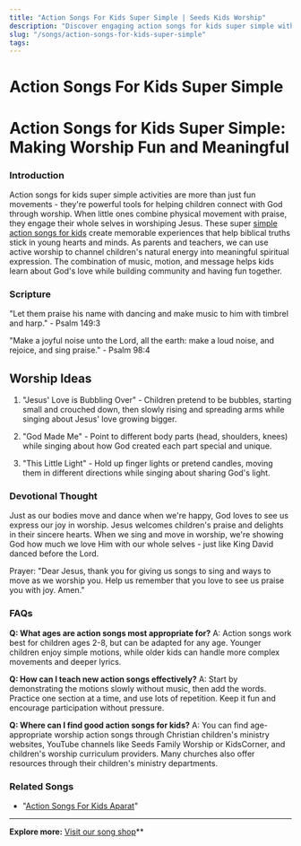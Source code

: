 ```yaml
---
title: "Action Songs For Kids Super Simple | Seeds Kids Worship"
description: "Discover engaging action songs for kids super simple with easy motions and biblical lessons. Perfect for children's worship, Sunday school, and family devotions."
slug: "/songs/action-songs-for-kids-super-simple"
tags:
---
```


# Action Songs For Kids Super Simple

# Action Songs for Kids Super Simple: Making Worship Fun and Meaningful

### Introduction
Action songs for kids super simple activities are more than just fun movements - they're powerful tools for helping children connect with God through worship. When little ones combine physical movement with praise, they engage their whole selves in worshiping Jesus. These super [simple action songs for kids](/songs/simple-action-songs-for-kids/) create memorable experiences that help biblical truths stick in young hearts and minds. As parents and teachers, we can use active worship to channel children's natural energy into meaningful spiritual expression. The combination of music, motion, and message helps kids learn about God's love while building community and having fun together.

### Scripture
"Let them praise his name with dancing and make music to him with timbrel and harp." - Psalm 149:3

"Make a joyful noise unto the Lord, all the earth: make a loud noise, and rejoice, and sing praise." - Psalm 98:4

## Worship Ideas
1. "Jesus' Love is Bubbling Over" - Children pretend to be bubbles, starting small and crouched down, then slowly rising and spreading arms while singing about Jesus' love growing bigger.

2. "God Made Me" - Point to different body parts (head, shoulders, knees) while singing about how God created each part special and unique.

3. "This Little Light" - Hold up finger lights or pretend candles, moving them in different directions while singing about sharing God's light.

### Devotional Thought
Just as our bodies move and dance when we're happy, God loves to see us express our joy in worship. Jesus welcomes children's praise and delights in their sincere hearts. When we sing and move in worship, we're showing God how much we love Him with our whole selves - just like King David danced before the Lord.

Prayer: "Dear Jesus, thank you for giving us songs to sing and ways to move as we worship you. Help us remember that you love to see us praise you with joy. Amen."

### FAQs

**Q: What ages are action songs most appropriate for?**
A: Action songs work best for children ages 2-8, but can be adapted for any age. Younger children enjoy simple motions, while older kids can handle more complex movements and deeper lyrics.

**Q: How can I teach new action songs effectively?**
A: Start by demonstrating the motions slowly without music, then add the words. Practice one section at a time, and use lots of repetition. Keep it fun and encourage participation without pressure.

**Q: Where can I find good action songs for kids?**
A: You can find age-appropriate worship action songs through Christian children's ministry websites, YouTube channels like Seeds Family Worship or KidsCorner, and children's worship curriculum providers. Many churches also offer resources through their children's ministry departments.

### Related Songs

- "[Action Songs For Kids Aparat](/songs/action-songs-for-kids-aparat/)"

---

**Explore more:** [Visit our song shop](https://seedskidsworship.com/shop)**

<!-- Schema Markup -->
<script type="application/ld+json">
{
  "@context": "https://schema.org",
  "@type": "MusicRecording",
  "name": "Action Songs For Kids Super Simple",
  "byArtist": {
    "@type": "MusicGroup",
    "name": "Seeds Kids Worship"
  },
  "isFamilyFriendly": true,
  "url": "https://seedskidsworship.com/songs/action-songs-for-kids-super-simple/"
}
</script>